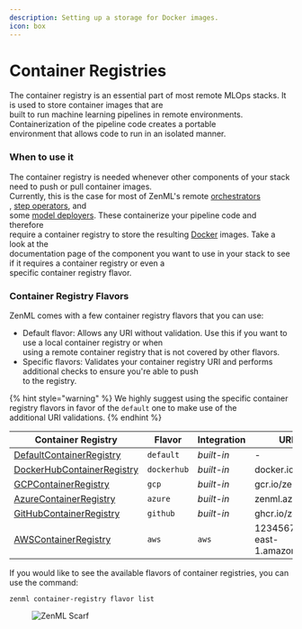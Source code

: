 ```yaml
---
description: Setting up a storage for Docker images.
icon: box
---
```


# Container Registries

The container registry is an essential part of most remote MLOps stacks. It is used to store container images that are\
built to run machine learning pipelines in remote environments. Containerization of the pipeline code creates a portable\
environment that allows code to run in an isolated manner.

### When to use it

The container registry is needed whenever other components of your stack need to push or pull container images.\
Currently, this is the case for most of ZenML's remote [orchestrators](https://docs.zenml.io/stacks/orchestrators/)\
, [step operators](https://docs.zenml.io/stacks/step-operators/), and\
some [model deployers](https://docs.zenml.io/stacks/model-deployers/). These containerize your pipeline code and therefore\
require a container registry to store the resulting [Docker](https://www.docker.com/) images. Take a look at the\
documentation page of the component you want to use in your stack to see if it requires a container registry or even a\
specific container registry flavor.

### Container Registry Flavors

ZenML comes with a few container registry flavors that you can use:

* Default flavor: Allows any URI without validation. Use this if you want to use a local container registry or when\
  using a remote container registry that is not covered by other flavors.
* Specific flavors: Validates your container registry URI and performs additional checks to ensure you're able to push\
  to the registry.

{% hint style="warning" %}
We highly suggest using the specific container registry flavors in favor of the `default` one to make use of the\
additional URI validations.
{% endhint %}

| Container Registry                         | Flavor      | Integration | URI example                               |
| ------------------------------------------ | ----------- | ----------- | ----------------------------------------- |
| [DefaultContainerRegistry](default.md)     | `default`   | _built-in_  | -                                         |
| [DockerHubContainerRegistry](dockerhub.md) | `dockerhub` | _built-in_  | docker.io/zenml                           |
| [GCPContainerRegistry](gcp.md)             | `gcp`       | _built-in_  | gcr.io/zenml                              |
| [AzureContainerRegistry](azure.md)         | `azure`     | _built-in_  | zenml.azurecr.io                          |
| [GitHubContainerRegistry](github.md)       | `github`    | _built-in_  | ghcr.io/zenml                             |
| [AWSContainerRegistry](aws.md)             | `aws`       | `aws`       | 123456789.dkr.ecr.us-east-1.amazonaws.com |

If you would like to see the available flavors of container registries, you can use the command:

```shell
zenml container-registry flavor list
```

<figure><img src="https://static.scarf.sh/a.png?x-pxid=f0b4f458-0a54-4fcd-aa95-d5ee424815bc" alt="ZenML Scarf"><figcaption></figcaption></figure>
